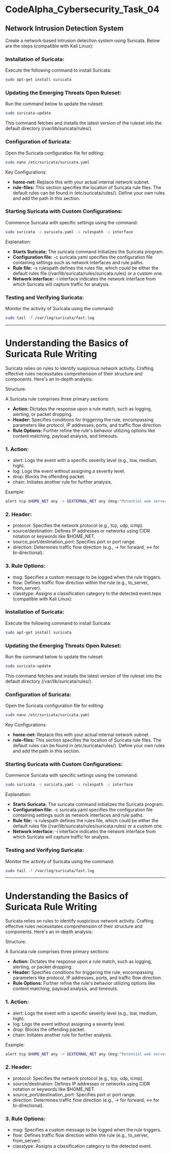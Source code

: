 # CodeAlpha_Cybersecurity_Task_04
## Network Intrusion Detection System

Create a network-based intrusion detection system using Suricata. Below are the steps (compatible with Kali Linux):

### Installation of Suricata:

Execute the following command to install Suricata:
```bash
sudo apt-get install suricata
```

### Updating the Emerging Threats Open Ruleset:
Run the command below to update the ruleset:
```bash
sudo suricata-update
```
This command fetches and installs the latest version of the ruleset into the default directory (/var/lib/suricata/rules/).

### Configuration of Suricata:
Open the Suricata configuration file for editing:
```bash
sudo nano /etc/suricata/suricata.yaml
```

Key Configurations:
- **home-net:** Replace this with your actual internal network subnet.
- **rule-files:** This section specifies the location of Suricata rule files. The default rules can be found in (etc/suricata/rules/). Define your own rules and add the path in this section.

### Starting Suricata with Custom Configurations:
Commence Suricata with specific settings using the command:
```bash
sudo suricata -c suricata.yaml -s rulespath -i interface
```

Explanation:
- **Starts Suricata:** The suricata command initializes the Suricata program.
- **Configuration file:** -c suricata.yaml specifies the configuration file containing settings such as network interfaces and rule paths.
- **Rule file:** -s rulespath defines the rules file, which could be either the default rules file (/var/lib/suricata/rules/suricata.rules) or a custom one.
- **Network interface:** -i interface indicates the network interface from which Suricata will capture traffic for analysis.

### Testing and Verifying Suricata:
Monitor the activity of Suricata using the command:
```bash
sudo tail -f /var/log/suricata/fast.log
```

---

# Understanding the Basics of Suricata Rule Writing
Suricata relies on rules to identify suspicious network activity. Crafting effective rules necessitates comprehension of their structure and components. Here's an in-depth analysis:

Structure:

A Suricata rule comprises three primary sections:

- **Action:** Dictates the response upon a rule match, such as logging, alerting, or packet dropping.
- **Header:** Specifies conditions for triggering the rule, encompassing parameters like protocol, IP addresses, ports, and traffic flow direction.
- **Rule Options:** Further refine the rule's behavior utilizing options like content matching, payload analysis, and timeouts.

### 1. Action:

- alert: Logs the event with a specific severity level (e.g., low, medium, high).
- log: Logs the event without assigning a severity level.
- drop: Blocks the offending packet.
- chain: Initiates another rule for further analysis.

Example:

```bash
alert tcp $HOME_NET any -> $EXTERNAL_NET any (msg:"Potential web server exploit attempt"; flow:to_server; classtype:attack-analysis;)
```

### 2. Header:

- protocol: Specifies the network protocol (e.g., tcp, udp, icmp).
- source/destination: Defines IP addresses or networks using CIDR notation or keywords like $HOME_NET.
- source_port/destination_port: Specifies port or port range.
- direction: Determines traffic flow direction (e.g., -> for forward, <-> for bi-directional).

### 3. Rule Options:

- msg: Specifies a custom message to be logged when the rule triggers.
- flow: Defines traffic flow direction within the rule (e.g., to_server, from_server).
- classtype: Assigns a classification category to the detected event.teps (compatible with Kali Linux):

### Installation of Suricata:

Execute the following command to install Suricata:
```bash
sudo apt-get install suricata
```

### Updating the Emerging Threats Open Ruleset:
Run the command below to update the ruleset:
```bash
sudo suricata-update
```
This command fetches and installs the latest version of the ruleset into the default directory (/var/lib/suricata/rules/).

### Configuration of Suricata:
Open the Suricata configuration file for editing:
```bash
sudo nano /etc/suricata/suricata.yaml
```

Key Configurations:
- **home-net:** Replace this with your actual internal network subnet.
- **rule-files:** This section specifies the location of Suricata rule files. The default rules can be found in (etc/suricata/rules/). Define your own rules and add the path in this section.

### Starting Suricata with Custom Configurations:
Commence Suricata with specific settings using the command:
```bash
sudo suricata -c suricata.yaml -s rulespath -i interface
```

Explanation:
- **Starts Suricata:** The suricata command initializes the Suricata program.
- **Configuration file:** -c suricata.yaml specifies the configuration file containing settings such as network interfaces and rule paths.
- **Rule file:** -s rulespath defines the rules file, which could be either the default rules file (/var/lib/suricata/rules/suricata.rules) or a custom one.
- **Network interface:** -i interface indicates the network interface from which Suricata will capture traffic for analysis.

### Testing and Verifying Suricata:
Monitor the activity of Suricata using the command:
```bash
sudo tail -f /var/log/suricata/fast.log
```

---

# Understanding the Basics of Suricata Rule Writing
Suricata relies on rules to identify suspicious network activity. Crafting effective rules necessitates comprehension of their structure and components. Here's an in-depth analysis:

Structure:

A Suricata rule comprises three primary sections:

- **Action:** Dictates the response upon a rule match, such as logging, alerting, or packet dropping.
- **Header:** Specifies conditions for triggering the rule, encompassing parameters like protocol, IP addresses, ports, and traffic flow direction.
- **Rule Options:** Further refine the rule's behavior utilizing options like content matching, payload analysis, and timeouts.

### 1. Action:

- alert: Logs the event with a specific severity level (e.g., low, medium, high).
- log: Logs the event without assigning a severity level.
- drop: Blocks the offending packet.
- chain: Initiates another rule for further analysis.

Example:

```bash
alert tcp $HOME_NET any -> $EXTERNAL_NET any (msg:"Potential web server exploit attempt"; flow:to_server; classtype:attack-analysis;)
```

### 2. Header:

- protocol: Specifies the network protocol (e.g., tcp, udp, icmp).
- source/destination: Defines IP addresses or networks using CIDR notation or keywords like $HOME_NET.
- source_port/destination_port: Specifies port or port range.
- direction: Determines traffic flow direction (e.g., -> for forward, <-> for bi-directional).

### 3. Rule Options:

- msg: Specifies a custom message to be logged when the rule triggers.
- flow: Defines traffic flow direction within the rule (e.g., to_server, from_server).
- classtype: Assigns a classification category to the detected event.
